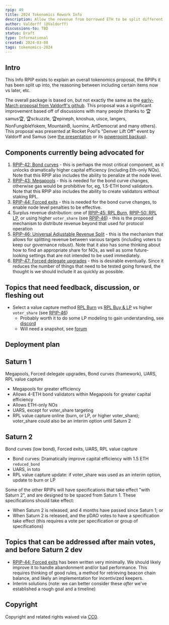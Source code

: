 ```yaml
---
rpip: 49
title: 2024 Tokenomics Rework Info
description: Allow the revenue from borrowed ETH to be split different ways
author: Valdorff (@Valdorff)
discussions-to: TBD
status: Draft
type: Informational
created: 2024-03-08
tags: tokenomics-2024
---
```


## Intro
This Info RPIP exists to explain an overall tokenomics proposal, the RPIPs it has been split up into, the reasoning between including certain items now vs later, etc.

The overall package is based on, but not exactly the same as the [early-March proposal from Valdorff's github](../assets/rpip-49/readme.md). This proposal was a significant improvement based off of discussions with many people (thanks to 🏆samus🏆, 🏆sckuzzle, 🏆epineph, knoshua, uisce, langers, NonFungibleYokem, MountainB, luominx, ArtDemocrat and many others). This proposal was presented at Rocket Pool's "Denver Lift Off" event by Valdorff and Samus (see [the presentation](https://docs.google.com/presentation/d/12WRXuZktEtViwBWxFwm8OHpwpgoOpAF01859o0jGkiw) or its [powerpoint backup](../assets/rpip-49/On%20The%20Horizon%20(backup%20version).pptx)).

## Components currently being advocated for
1. [RPIP-42: Bond curves](RPIP-42.md) - this is perhaps the most critical component, as it unlocks dramatically higher capital efficiency (including Eth-only NOs). Note that this RPIP also includes the ability to penalize at the node level.
2. [RPIP-43: Megapools](RPIP-43.md) - this is needed for the bond curve changes, otherwise gas would be prohibitive for, eg, 1.5-ETH bond validators. Note that this RPIP also includes the ability to create validators without staking RPL.
3. [RPIP-44: Forced exits](RPIP-44.md) - this is needed for the bond curve changes, to enable node level penalties to be effective.
4. Surplus revenue distribution: one of [RPIP-45: RPL Burn](RPIP-45.md), [RPIP-50: RPL LP](RPIP-50.md), or using higher `voter_share` (see [RPIP-46](RPIP-46.md)) - this is the proposed mechanism to distribute revenue beyond that used for protocol operation
5. [RPIP-46: Universal Adjustable Revenue Split](RPIP-46.md) - this is the mechanism that allows for splitting revenue between various targets (including voters to keep our governance robust). Note that it also has some thinking about how to find an appropriate share for NOs, as well as some future-looking settings that are not intended to be used immediately.
6. [RPIP-47: Forced delegate upgrades](RPIP-47.md) - this is desirable eventually. Since it reduces the number of things that need to be tested going forward, the thought is we should include it as quickly as possible.

## Topics that need feedback, discussion, or fleshing out
- Select a value capture method [RPL Burn](RPIP-45.md) vs [RPL Buy & LP](RPIP-50.md) vs higher `voter_share` (see [RPIP-46](RPIP-46.md))
  - Probably worth it to do some LP modeling to gain understanding, see [discord](https://discord.com/channels/405159462932971535/1215788197842255972/1224125945191989349)
  - Will need a snapshot, see [forum](https://dao.rocketpool.net/t/tokenomic-rework-vibe-check-surplus-revenue-redistribution/2912/11)

## Deployment plan

## Saturn 1
Megapools, Forced delegate upgrades, Bond curves (framework), UARS, RPL value capture
  - Megapools for greater efficiency
  - Allows 4-ETH bond validators within Megapools for greater capital efficiency
  - Allows ETH-only NOs
  - UARS, except for voter_share targeting
  - RPL value capture online (burn, or LP, or higher voter_share); voter_share could also be an interim option until Saturn 2

## Saturn 2
Bond curves (low bond), Forced exits, UARS, RPL value capture
  - Bond curves: Dramatically improve capital efficiency with 1.5 ETH `reduced_bond`
  - UARS, in toto
  - RPL value capture update: if voter_share was used as an interim option, update to burn or LP 

Some of the other RPIPs will have specifications that take effect "with Saturn 2", and are designed to be spaced from Saturn 1.
These specifications should take effect:
- When Saturn 2 is released, and 4 months have passed since Saturn 1; or
- When Saturn 2 is released, and the pDAO votes to have a specification take effect (this requires a vote per specification or group of specifications)

## Topics that can be addressed after main votes, and before Saturn 2 dev
- [RPIP-44: Forced exits](RPIP-44.md) has been written very minimally. We should likely improve it to handle abandonment and/or bad performance. This requires thinking of good rules, a method for retrieving beacon chain balance, and likely an implementation for incentivized keepers.
- Interim solutions (note: we can better consider these _after_ we've established a rough goal and a timeline)

## Copyright
Copyright and related rights waived via [CC0](https://creativecommons.org/publicdomain/zero/1.0/).

